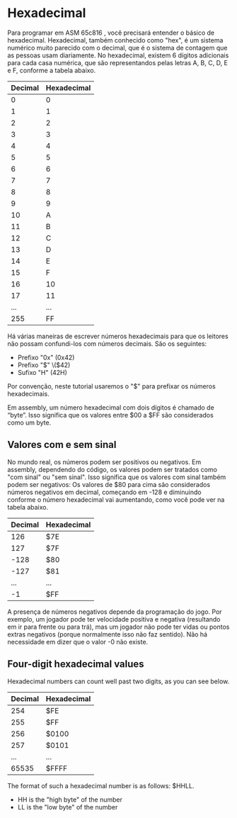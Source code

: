 # Hexadecimal

Para programar em ASM 65c816 , você precisará entender o básico de hexadecimal. Hexadecimal, também conhecido como "hex", é um sistema numérico muito parecido com o decimal, que é o sistema de contagem que as pessoas usam diariamente. No hexadecimal, existem 6 dígitos adicionais para cada casa numérica, que são representandos pelas letras A, B, C, D, E e F, conforme a tabela abaixo.

| Decimal | Hexadecimal |
| :--- | :--- |
| 0 | 0 |
| 1 | 1 |
| 2 | 2 |
| 3 | 3 |
| 4 | 4 |
| 5 | 5 |
| 6 | 6 |
| 7 | 7 |
| 8 | 8 |
| 9 | 9 |
| 10 | A |
| 11 | B |
| 12 | C |
| 13 | D |
| 14 | E |
| 15 | F |
| 16 | 10 |
| 17 | 11 |
| ... | ... |
| 255 | FF |

Há várias maneiras de escrever números hexadecimais para que os leitores não possam confundi-los com números decimais. São os seguintes:

* Prefixo "0x" \(0x42\)
* Prefixo "$"  \($42\)
* Sufixo  "H"  \(42H\)

Por convenção, neste tutorial usaremos o "$" para prefixar os números hexadecimais.

Em assembly, um número hexadecimal com dois dígitos é chamado de “byte”. Isso significa que os valores entre $00 a $FF são considerados como um byte.

## Valores com e sem sinal

No mundo real, os números podem ser positivos ou negativos. Em assembly, dependendo do código, os valores podem ser tratados como "com sinal" ou "sem sinal". Isso significa que os valores com sinal também podem ser negativos: Os valores de $80 para cima são considerados números negativos em decimal, começando em -128 e diminuindo conforme o número hexadecimal vai aumentando, como você pode ver na tabela abaixo.

| Decimal | Hexadecimal |
| :--- | :--- |
| 126 | $7E |
| 127 | $7F |
| -128 | $80 |
| -127 | $81 |
| ... | ... |
| -1 | $FF |

A presença de números negativos depende da programação do jogo. Por exemplo, um jogador pode ter velocidade positiva e negativa \(resultando em ir para frente ou para trá\), mas um jogador não pode ter vidas ou pontos extras negativos \(porque normalmente isso não faz sentido\). Não há necessidade em dizer que o valor -0 não existe.

## Four-digit hexadecimal values
Hexadecimal numbers can count well past two digits, as you can see below.

| Decimal | Hexadecimal |
| :--- | :--- |
| 254 | $FE |
| 255 | $FF |
| 256 | $0100 |
| 257 | $0101 |
| ... | ... |
| 65535 | $FFFF |

The format of such a hexadecimal number is as follows: $HHLL.

* HH is the "high byte" of the number
* LL is the "low byte" of the number
